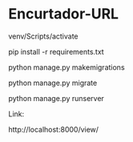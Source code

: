 # Encurtador-URL

venv/Scripts/activate

pip install -r requirements.txt

python manage.py makemigrations

python manage.py migrate

python manage.py runserver

Link:
 
 http://localhost:8000/view/
